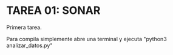 # TAREA 01: SONAR
Primera tarea.

Para compila simplemente abre una terminal y ejecuta "python3 analizar_datos.py"

